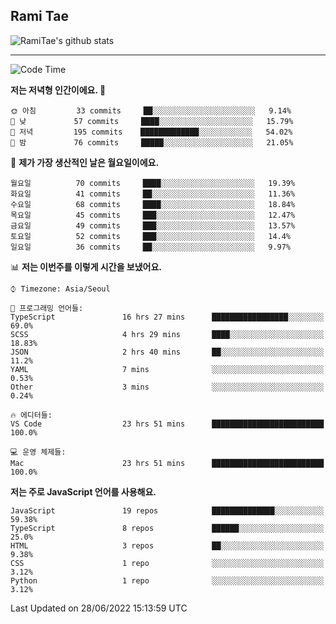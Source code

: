 ## Rami Tae

![RamiTae's github stats](https://github-readme-stats.vercel.app/api?username=RamiTae&show_icons=true&theme=tokyonight)

---
<!--START_SECTION:waka-->
![Code Time](http://img.shields.io/badge/Code%20Time-200%20hrs%2059%20mins-blue)

**저는 저녁형 인간이에요. 🦉** 

```text
🌞 아침         33 commits     ██░░░░░░░░░░░░░░░░░░░░░░░   9.14% 
🌆 낮　         57 commits     ████░░░░░░░░░░░░░░░░░░░░░   15.79% 
🌃 저녁         195 commits    █████████████░░░░░░░░░░░░   54.02% 
🌙 밤　         76 commits     █████░░░░░░░░░░░░░░░░░░░░   21.05%

```
📅 **제가 가장 생산적인 날은 월요일이에요.** 

```text
월요일          70 commits     ████░░░░░░░░░░░░░░░░░░░░░   19.39% 
화요일          41 commits     ██░░░░░░░░░░░░░░░░░░░░░░░   11.36% 
수요일          68 commits     ████░░░░░░░░░░░░░░░░░░░░░   18.84% 
목요일          45 commits     ███░░░░░░░░░░░░░░░░░░░░░░   12.47% 
금요일          49 commits     ███░░░░░░░░░░░░░░░░░░░░░░   13.57% 
토요일          52 commits     ███░░░░░░░░░░░░░░░░░░░░░░   14.4% 
일요일          36 commits     ██░░░░░░░░░░░░░░░░░░░░░░░   9.97%

```


📊 **저는 이번주를 이렇게 시간을 보냈어요.** 

```text
⌚︎ Timezone: Asia/Seoul

💬 프로그래밍 언어들: 
TypeScript               16 hrs 27 mins      █████████████████░░░░░░░░   69.0% 
SCSS                     4 hrs 29 mins       ████░░░░░░░░░░░░░░░░░░░░░   18.83% 
JSON                     2 hrs 40 mins       ██░░░░░░░░░░░░░░░░░░░░░░░   11.2% 
YAML                     7 mins              ░░░░░░░░░░░░░░░░░░░░░░░░░   0.53% 
Other                    3 mins              ░░░░░░░░░░░░░░░░░░░░░░░░░   0.24%

🔥 에디터들: 
VS Code                  23 hrs 51 mins      █████████████████████████   100.0%

💻 운영 체제들: 
Mac                      23 hrs 51 mins      █████████████████████████   100.0%

```

**저는 주로 JavaScript 언어를 사용해요.** 

```text
JavaScript               19 repos            ██████████████░░░░░░░░░░░   59.38% 
TypeScript               8 repos             ██████░░░░░░░░░░░░░░░░░░░   25.0% 
HTML                     3 repos             ██░░░░░░░░░░░░░░░░░░░░░░░   9.38% 
CSS                      1 repo              ░░░░░░░░░░░░░░░░░░░░░░░░░   3.12% 
Python                   1 repo              ░░░░░░░░░░░░░░░░░░░░░░░░░   3.12%

```



 Last Updated on 28/06/2022 15:13:59 UTC
<!--END_SECTION:waka-->
